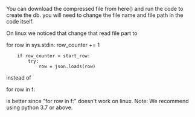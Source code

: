 You can download the compressed file from here() and run the code to create the db. you will need to change the file name and file path in the code itself.

On linux we noticed that change that read file part to

for row in sys.stdin:
        row_counter += 1

        if row_counter > start_row:
            try:
                row = json.loads(row)

instead of

for row in f:

is better since "for row in f:" doesn't work on linux.
Note: We recommend using python 3.7 or above.